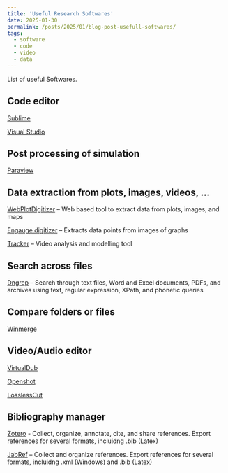 ```yaml
---
title: 'Useful Research Softwares'
date: 2025-01-30
permalink: /posts/2025/01/blog-post-usefull-softwares/
tags:
  - software
  - code
  - video
  - data
---
```


List of useful Softwares.

Code editor
------

<a href="https://www.sublimetext.com" target="_blank">Sublime</a>

<a href="https://code.visualstudio.com" target="_blank">Visual Studio</a>

Post processing of simulation
------

<a href="https://www.paraview.org" target="_blank">Paraview</a>

Data extraction from plots, images, videos, ...
-----

<a href="https://automeris.io/WebPlotDigitizer" target="_blank">WebPlotDigitizer</a> – Web based tool to extract data from plots, images, and maps

<a href="http://markummitchell.github.io/engauge-digitizer" target="_blank">Engauge digitizer</a> – Extracts data points from images of graphs

<a href="https://physlets.org/tracker" target="_blank">Tracker</a> – Video analysis and modelling tool

Search across files
-----

<a href="http://dngrep.github.io" target="_blank">Dngrep</a> – Search through text files, Word and Excel documents, PDFs, and archives using text, regular expression, XPath, and phonetic queries

Compare folders or files
----

<a href="https://winmerge.org" target="_blank">Winmerge</a>


Video/Audio editor
-----

<a href="http://www.virtualdub.org" target="_blank">VirtualDub</a>

<a href="https://www.openshot.org" target="_blank">Openshot</a>

<a href="https://github.com/mifi/lossless-cut" target="_blank">LosslessCut</a>

Bibliography manager
----

<a href="https://www.zotero.org" target="_blank">Zotero</a> - Collect, organize, annotate, cite, and share references. Export references for several formats, incluidng .bib (Latex)

<a href="https://www.jabref.org" target="_blank">JabRef</a> – Collect and organize references. Export references for several formats, incluidng .xml (Windows) and .bib (Latex)